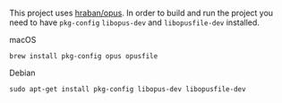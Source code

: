 This project uses [hraban/opus](https://github.com/hraban/opus). In order to build and run the project you need to have `pkg-config` `libopus-dev` and `libopusfile-dev` installed.

macOS

```shell
brew install pkg-config opus opusfile
```

Debian

```shell
sudo apt-get install pkg-config libopus-dev libopusfile-dev
```

